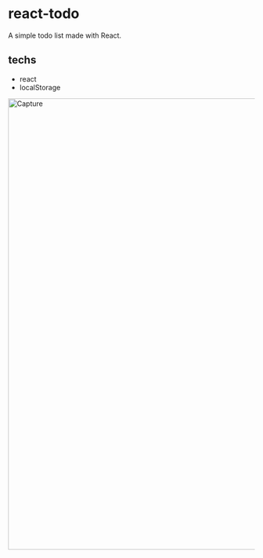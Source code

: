 
# react-todo

A simple todo list made with React.

## techs

* react
* localStorage

<img width="920" alt="Capture" src="https://user-images.githubusercontent.com/41298893/117688904-3c948600-b187-11eb-8337-62467c77b802.PNG">
